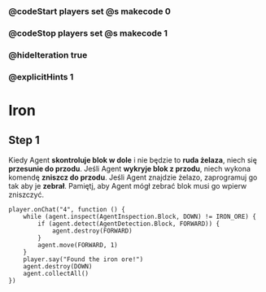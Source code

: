 ### @codeStart players set @s makecode 0
### @codeStop players set @s makecode 1

### @hideIteration true 
### @explicitHints 1


# Iron

## Step 1
Kiedy Agent **skontroluje blok w dole** i nie będzie to **ruda żelaza**, niech się **przesunie do przodu**. Jeśli Agent **wykryje blok z przodu**, niech wykona komendę **zniszcz do przodu**. Jeśli Agent znajdzie żelazo, zaprogramuj go tak aby je **zebrał**. Pamiętj, aby Agent mógł zebrać blok musi go wpierw zniszczyć. 

```ghost
player.onChat("4", function () {
    while (agent.inspect(AgentInspection.Block, DOWN) != IRON_ORE) {
        if (agent.detect(AgentDetection.Block, FORWARD)) {
            agent.destroy(FORWARD)
        }
        agent.move(FORWARD, 1)
    }
    player.say("Found the iron ore!")
    agent.destroy(DOWN)
    agent.collectAll()
})
```
